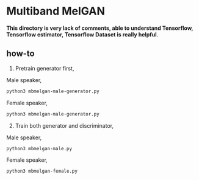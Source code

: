 # Multiband MelGAN

**This directory is very lack of comments, able to understand Tensorflow, Tensorflow estimator, Tensorflow Dataset is really helpful**.

## how-to

1. Pretrain generator first,

Male speaker,

```bash
python3 mbmelgan-male-generator.py
```

Female speaker,

```bash
python3 mbmelgan-male-generator.py
```

2. Train both generator and discriminator,

Male speaker,

```bash
python3 mbmelgan-male.py
```

Female speaker,

```bash
python3 mbmelgan-female.py
```
